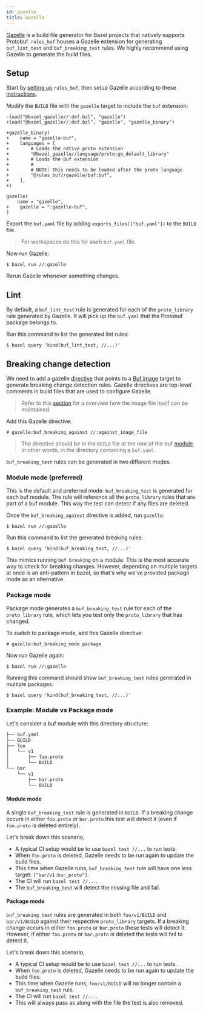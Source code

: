 ```yaml
---
id: gazelle
title: Gazelle
---
```


[Gazelle](https://github.com/bazelbuild/bazel-gazelle) is a build file generator for Bazel projects that natively supports Protobuf. `rules_buf` houses a Gazelle extension for generating `buf_lint_test` and `buf_breaking_test` rules. We highly recommend using Gazelle to generate the build files.

## Setup

Start by [setting up](overview) `rules_buf`, then setup Gazelle according to these [instructions](https://github.com/bazelbuild/bazel-gazelle#setup).

Modify the `BUILD` file with the `gazelle` target to include the `buf` extension:
```starlark title="BUILD" {1-2,4-14,18}
-load("@bazel_gazelle//:def.bzl", "gazelle")
+load("@bazel_gazelle//:def.bzl", "gazelle", "gazelle_binary")

+gazelle_binary(
+    name = "gazelle-buf",    
+    languages = [
+        # Loads the native proto extension
+        "@bazel_gazelle//language/proto:go_default_library"
+        # Loads the Buf extension
+        #
+        # NOTE: This needs to be loaded after the proto language
+        "@rules_buf//gazelle/buf:buf",
+    ],
+)

gazelle(
    name = "gazelle",
+    gazelle = ":gazelle-buf",
)
```

Export the `buf.yaml` file by adding `exports_files(["buf.yaml"])` to the `BUILD` file.

> For workspaces do this for each `buf.yaml` file.

Now run Gazelle:

```terminal
$ bazel run //:gazelle
```

Rerun Gazelle whenever something changes. 

## Lint

By default, a `buf_lint_test` rule is generated for each of the `proto_library` rule generated by Gazelle. It will pick up the `buf.yaml` that the Protobuf package belongs to.

Run this command to list the generated lint rules:

```terminal
$ bazel query 'kind(buf_lint_test, //...)'
```

## Breaking change detection

We need to add a gazelle [directive](https://github.com/bazelbuild/bazel-gazelle#directives) that points to a [Buf image](/reference/images) target to generate breaking change detection rules. Gazelle directives are top-level comments in build files that are used to configure Gazelle.

> Refer to this [section](overview#against-image) for a overview how the image file itself can be maintained.

Add this Gazelle directive:

```starlark
# gazelle:buf_breaking_against //:against_image_file
```

> The directive should be in the `BUILD` file at the root of the buf [module](/bsr/overview#modules). In other words, in the directory containing a `buf.yaml`.

`buf_breaking_test` rules can be generated in two different modes.

### Module mode (preferred)

This is the default and preferred mode. `buf_breaking_test` is generated for each buf module. The rule will reference all the `proto_library` rules that are part of a buf module. This way the test can detect if any files are deleted.

Once the `buf_breaking_against` directive is added, run `gazelle`:

```terminal
$ bazel run //:gazelle
```

Run this command to list the generated breaking rules:

```terminal
$ bazel query 'kind(buf_breaking_test, //...)'
```

This mimics running `buf breaking` on a module. This is the most accurate way to check for breaking changes. However, depending on multiple targets at once is an anti-pattern in bazel, so that's why we've provided package mode as an alternative.

### Package mode

Package mode generates a `buf_breaking_test` rule for each of the `proto_library` rule, which lets you test only the `proto_library` that has changed.

To switch to package mode, add this Gazelle directive:

```starlark
# gazelle:buf_breaking_mode package
```

Now run Gazelle again:

```terminal
$ bazel run //:gazelle
```

Running this command should show `buf_breaking_test` rules generated in multiple packages:

```terminal
$ bazel query 'kind(buf_breaking_test, //...)'
```

### Example: Module vs Package mode

Let's consider a buf module with this directory structure:

```sh
├── buf.yaml
├── BUILD
├── foo
│   └── v1
│       ├── foo.proto
│       └── BUILD
└── bar
    └── v1
        ├── bar.proto
        └── BUILD
```

#### Module mode

A single `buf_breaking_test` rule is generated in `BUILD`. If a breaking change occurs in either `foo.proto` or `bar.proto` this test will detect it (even if `foo.proto` is deleted entirely).

Let's break down this scenario,
- A typical CI setup would be to use `bazel test //...` to run tests.
- When `foo.proto` is deleted, Gazelle needs to be run again to update the build files.
- This time when Gazelle runs, `buf_breaking_test` rule will have one less target: `["bar/v1:bar_proto"]`.
- The CI will run `bazel test //...`.
- The `buf_breaking_test` will detect the missing file and fail. 

#### Package mode

`buf_breaking_test` rules are generated in both `foo/v1/BUILD` and `bar/v1/BUILD` against their respective `proto_library` targets. If a breaking change occurs in either `foo.proto` or `bar.proto` these tests will detect it. However, if either `foo.proto` or `bar.proto` is deleted the tests will fail to detect it. 

Let's break down this scenario,
- A typical CI setup would be to use `bazel test //...` to run tests.
- When `foo.proto` is deleted, Gazelle needs to be run again to update the build files.
- This time when Gazelle runs, `foo/v1/BUILD` will no longer contain a `buf_breaking_test` rule.
- The CI will run `bazel test //...`.
- This will always pass as along with the file the test is also removed.
